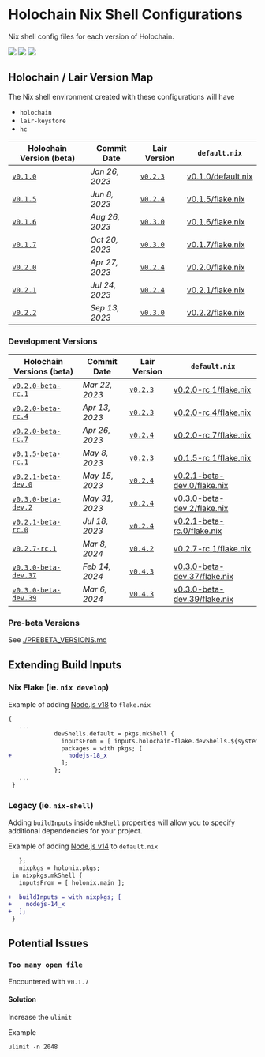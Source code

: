 
# Holochain Nix Shell Configurations
Nix shell config files for each version of Holochain.


[![](https://img.shields.io/github/issues-raw/mjbrisebois/holochain-nix-shell-configs?style=flat-square)](https://github.com/mjbrisebois/holochain-nix-shell-configs/issues)
[![](https://img.shields.io/github/issues-closed-raw/mjbrisebois/holochain-nix-shell-configs?style=flat-square)](https://github.com/mjbrisebois/holochain-nix-shell-configs/issues?q=is%3Aissue+is%3Aclosed)
[![](https://img.shields.io/github/issues-pr-raw/mjbrisebois/holochain-nix-shell-configs?style=flat-square)](https://github.com/mjbrisebois/holochain-nix-shell-configs/pulls)


## Holochain / Lair Version Map
The Nix shell environment created with these configurations will have

- `holochain`
- `lair-keystore`
- `hc`


| Holochain Version (beta)                                                                         | Commit Date    | Lair Version                                                                                | `default.nix`                            |
|--------------------------------------------------------------------------------------------------|----------------|---------------------------------------------------------------------------------------------|------------------------------------------|
| [`v0.1.0`](https://github.com/holochain/holochain/tree/41150668b18a57f4dc801a0b3439c1c76e149064) | *Jan 26, 2023* | [`v0.2.3`](https://github.com/holochain/lair/tree/cbfbefefe43073904a914c8181a450209a74167b) | [v0.1.0/default.nix](v0.1.0/default.nix) |
| [`v0.1.5`](https://github.com/holochain/holochain/tree/db5b8b27da3bf296958c3bf54ac3950dc60a39c8) | *Jun 8, 2023*  | [`v0.2.4`](https://github.com/holochain/lair/tree/43be404da0fd9d57bf4429c44def405bd6490f61) | [v0.1.5/flake.nix](v0.1.5/flake.nix)     |
| [`v0.1.6`](https://github.com/holochain/holochain/tree/6d424d347d5296bc8e92ff5233f5a6ed22ed736f) | *Aug 26, 2023* | [`v0.3.0`](https://github.com/holochain/lair/tree/6ab41b60744515f1760669db6fc5272298a5f324) | [v0.1.6/flake.nix](v0.1.6/flake.nix)     |
| [`v0.1.7`](https://github.com/holochain/holochain/tree/4e3eacc8473d9bef0467b3465f20c6f63eed636b) | *Oct 20, 2023* | [`v0.3.0`](https://github.com/holochain/lair/tree/6ab41b60744515f1760669db6fc5272298a5f324) | [v0.1.7/flake.nix](v0.1.7/flake.nix)     |
| [`v0.2.0`](https://github.com/holochain/holochain/tree/efe64a7f5dfbddc257945bf368db81c7b68de1bd) | *Apr 27, 2023* | [`v0.2.4`](https://github.com/holochain/lair/tree/43be404da0fd9d57bf4429c44def405bd6490f61) | [v0.2.0/flake.nix](v0.2.0/flake.nix)     |
| [`v0.2.1`](https://github.com/holochain/holochain/tree/3f594f1a5cef41e896b99b6b46d336d54da3299d) | *Jul 24, 2023* | [`v0.2.4`](https://github.com/holochain/lair/tree/43be404da0fd9d57bf4429c44def405bd6490f61) | [v0.2.1/flake.nix](v0.2.1/flake.nix)     |
| [`v0.2.2`](https://github.com/holochain/holochain/tree/1f59d33623031eefe76b5f3573970c9c33f21877) | *Sep 13, 2023* | [`v0.3.0`](https://github.com/holochain/lair/tree/6ab41b60744515f1760669db6fc5272298a5f324) | [v0.2.2/flake.nix](v0.2.2/flake.nix)     |


### Development Versions

| Holochain Versions (beta)                                                                                    | Commit Date    | Lair Version                                                                                | `default.nix`                                                |
|--------------------------------------------------------------------------------------------------------------|----------------|---------------------------------------------------------------------------------------------|--------------------------------------------------------------|
| [`v0.2.0-beta-rc.1`](https://github.com/holochain/holochain/tree/1f765d0b8d82d0f568ee8c42a33f0863c2a0bc90)   | *Mar 22, 2023* | [`v0.2.3`](https://github.com/holochain/lair/tree/cbfbefefe43073904a914c8181a450209a74167b) | [v0.2.0-rc.1/flake.nix](v0.2.0-rc.1/flake.nix)               |
| [`v0.2.0-beta-rc.4`](https://github.com/holochain/holochain/tree/9c4f10d16b28c977682010746c4a61641ecb68c8)   | *Apr 13, 2023* | [`v0.2.3`](https://github.com/holochain/lair/tree/cbfbefefe43073904a914c8181a450209a74167b) | [v0.2.0-rc.4/flake.nix](v0.2.0-rc.4/flake.nix)               |
| [`v0.2.0-beta-rc.7`](https://github.com/holochain/holochain/tree/367914e54bafcdccff002e453c68795ea273c350)   | *Apr 26, 2023* | [`v0.2.4`](https://github.com/holochain/lair/tree/43be404da0fd9d57bf4429c44def405bd6490f61) | [v0.2.0-rc.7/flake.nix](v0.2.0-rc.7/flake.nix)               |
| [`v0.1.5-beta-rc.1`](https://github.com/holochain/holochain/tree/155f0dd20ba32ce1fc2ed0ae9ebcc856ba6e8524)   | *May 8, 2023*  | [`v0.2.3`](https://github.com/holochain/lair/tree/cbfbefefe43073904a914c8181a450209a74167b) | [v0.1.5-rc.1/flake.nix](v0.1.5-rc.1/flake.nix)               |
| [`v0.2.1-beta-dev.0`](https://github.com/holochain/holochain/tree/a91b262e87653f5f2e3a50c06eaac2bb81fb88d3)  | *May 15, 2023* | [`v0.2.4`](https://github.com/holochain/lair/tree/43be404da0fd9d57bf4429c44def405bd6490f61) | [v0.2.1-beta-dev.0/flake.nix](v0.2.1-beta-dev.0/flake.nix)   |
| [`v0.3.0-beta-dev.2`](https://github.com/holochain/holochain/tree/e52628f155c423b49a020a90dc0fe87c8a205692)  | *May 31, 2023* | [`v0.2.4`](https://github.com/holochain/lair/tree/43be404da0fd9d57bf4429c44def405bd6490f61) | [v0.3.0-beta-dev.2/flake.nix](v0.3.0-beta-dev.2/flake.nix)   |
| [`v0.2.1-beta-rc.0`](https://github.com/holochain/holochain/tree/265a80c3b7993447412e9e6a63291e55ad08f403)   | *Jul 18, 2023* | [`v0.2.4`](https://github.com/holochain/lair/tree/43be404da0fd9d57bf4429c44def405bd6490f61) | [v0.2.1-beta-rc.0/flake.nix](v0.2.1-beta-rc.0/flake.nix)     |
| [`v0.2.7-rc.1`](https://github.com/holochain/holochain/tree/68671daeb63e1f9a1ac3c6b5bb3836f8468834f0)        | *Mar 8, 2024*  | [`v0.4.2`](https://github.com/holochain/lair/tree/b11e65eff11c8ac3bf938607946f5c7201298a65) | [v0.2.7-rc.1/flake.nix](v0.2.7-rc.1/flake.nix)               |
| [`v0.3.0-beta-dev.37`](https://github.com/holochain/holochain/tree/2f3c8dce79586aad6f67d3428bf56d868303f956) | *Feb 14, 2024* | [`v0.4.3`](https://github.com/holochain/lair/tree/8f01e989372b2d60714ba4774c0a1e2e2c961cf7) | [v0.3.0-beta-dev.37/flake.nix](v0.3.0-beta-dev.37/flake.nix) |
| [`v0.3.0-beta-dev.39`](https://github.com/holochain/holochain/tree/cb671524080332983281baa2db7c1851344e79d2) | *Mar 6, 2024*  | [`v0.4.3`](https://github.com/holochain/lair/tree/8f01e989372b2d60714ba4774c0a1e2e2c961cf7) | [v0.3.0-beta-dev.39/flake.nix](v0.3.0-beta-dev.39/flake.nix) |


### Pre-beta Versions

See [./PREBETA_VERSIONS.md](./PREBETA_VERSIONS.md)


## Extending Build Inputs

### Nix Flake (ie. `nix develop`)

Example of adding [Node.js v18](https://nodejs.org/dist/latest-v18.x/docs/api/) to `flake.nix`
```diff
{
   ...
             devShells.default = pkgs.mkShell {
               inputsFrom = [ inputs.holochain-flake.devShells.${system}.holonix ];
               packages = with pkgs; [
+                nodejs-18_x
               ];
             };
   ...
 }
```


### Legacy (ie. `nix-shell`)
Adding `buildInputs` inside `mkShell` properties will allow you to specify additional dependencies
for your project.

Example of adding [Node.js v14](https://nodejs.org/dist/latest-v14.x/docs/api/) to `default.nix`
```diff
   };
   nixpkgs = holonix.pkgs;
 in nixpkgs.mkShell {
   inputsFrom = [ holonix.main ];

+  buildInputs = with nixpkgs; [
+    nodejs-14_x
+  ];
 }
```


## Potential Issues

### `Too many open file`

Encountered with `v0.1.7`

#### Solution
Increase the `ulimit`

Example
```
ulimit -n 2048
```
